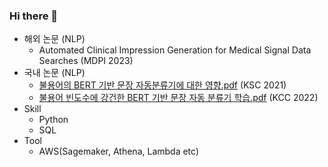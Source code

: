 ### Hi there 👋


- 해외 논문 (NLP)
  - Automated Clinical Impression Generation for Medical Signal Data Searches (MDPI 2023)
- 국내 논문 (NLP)
  - [불용어의 BERT 기반 문장 자동분류기에 대한 영향.pdf](https://github.com/enter1994/enter1994/files/10119499/BERT.pdf) (KSC 2021)
  - [불용어 빈도수에 강건한 BERT 기반 문장 자동 분류기 학습.pdf](https://github.com/enter1994/enter1994/files/10119504/BERT.pdf) (KCC 2022)
- Skill
  - Python
  - SQL
- Tool
  - AWS(Sagemaker, Athena, Lambda etc)

<!--
**enter1994/enter1994** is a ✨ _special_ ✨ repository because its `README.md` (this file) appears on your GitHub profile.

Here are some ideas to get you started:

- 🔭 I’m currently working on ...
- 🌱 I’m currently learning ...
- 👯 I’m looking to collaborate on ...
- 🤔 I’m looking for help with ...
- 💬 Ask me about ...
- 📫 How to reach me: ...
- 😄 Pronouns: ...
- ⚡ Fun fact: ...
-->

